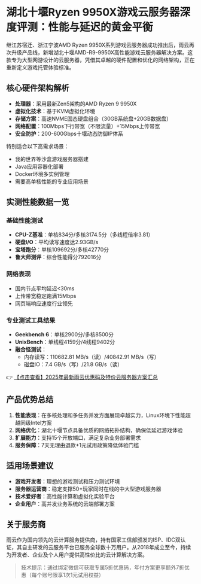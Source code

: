 # 湖北十堰Ryzen 9950X游戏云服务器深度评测：性能与延迟的黄金平衡

继江苏宿迁、浙江宁波AMD Ryzen 9950X系列游戏云服务器成功推出后，雨云再次升级产品线，新增湖北十堰AMD-R9-9950X高性能游戏云服务器解决方案。这款专为大型网游设计的云服务器，凭借其卓越的硬件配置和优化的网络架构，正在重新定义游戏托管体验标准。

## 核心硬件架构解析

- **处理器**：采用最新Zen5架构的AMD Ryzen 9 9950X
- **虚拟化技术**：基于KVM虚拟化环境
- **存储方案**：高速NVME固态硬盘组合（30GB系统盘+20GB数据盘）
- **网络配置**：100Mbps下行带宽（不限流量）+15Mbps上传带宽
- **安全防护**：200-600Gbps十堰动态防御IP体系

特别适合以下高需求场景：
- 我的世界等沙盒游戏服务器搭建
- Java应用容器化部署
- Docker环境多实例管理
- 需要高单核性能的专业应用场景

## 实测性能数据一览

### 基础性能测试
- **CPU-Z基准**：单核834分/多核3174.5分（多线程倍率3.81）
- **硬盘I/O**：平均读写速度达2.93GB/s
- **宝塔跑分**：单核109692分/多核42770分
- **鲁大师测评**：综合性能得分792016分

### 网络表现
- 国内节点平均延迟<30ms
- 上传带宽稳定跑满15Mbps
- 网页端响应速度行业领先

### 专业测试工具结果
- **Geekbench 6**：单核2900分/多核8500分
- **UnixBench**：单线程4159分/4线程9402分
- **融合怪测试**：
  - 内存读写：110682.81 MB/s（读）/40842.91 MB/s（写）
  - 磁盘IO：7.4 GB/s（写）/21.8 GB/s（读）

👉 [【点击查看】2025年最新雨云优惠码及特价云服务器方案汇总](https://bit.ly/RainYun)

## 产品优势总结

1. **性能表现**：在多核处理和多任务并发方面展现卓越实力，Linux环境下性能超越同级Intel方案
2. **网络优化**：湖北十堰节点具备优质的网络拓扑结构，确保低延迟游戏体验
3. **扩展能力**：支持15个开放端口，满足复杂业务部署需求
4. **服务保障**：7天无理由退款+1元试用政策降低体验门槛

## 适用场景建议

- **游戏开发者**：理想的游戏测试和压力测试环境
- **服务器运营商**：稳定支撑50+玩家同时在线的中大型游戏服务器
- **技术爱好者**：高性能计算和虚拟化实验平台
- **企业用户**：高并发业务系统的云端部署方案

## 关于服务商

雨云作为国内领先的云计算服务提供商，持有国家工信部颁发的ISP、IDC双认证，其自主研发的云服务平台已服务全球数十万用户。从2018年成立至今，持续为开发者、企业及个人用户提供高性价比的云计算解决方案。

> 技术提示：通过绑定微信可获取专属5折优惠码，年付方案更享额外7折优惠（每个账号限享1次1元试用权益）